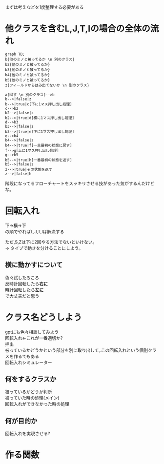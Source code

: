 まずは考えなどを1度整理する必要がある

# 他クラスを含むL,J,T,Iの場合の全体の流れ
```mermaid
graph TD;
b{他のミノと被ってるか \n 別のクラス}
b2{他のミノと被ってるか}
b3{他のミノと被ってるか}
b4{他のミノと被ってるか}
b5{他のミノと被ってるか}
z{フィールドからはみ出てないか \n 別のクラス}

a[回す \n 別のクラス]-->b
b-->|false|z
b-->|true|c[下に1マス押し出し処理]
c-->b2
b2-->|false|z
b2-->|true|d[横に1マス押し出し処理]
d-->b3
b3-->|false|z
b3-->|true|e[下に1マス押し出し処理]
e-->b4
b4-->|false|z
b4-->|true|f[一旦最初の状態に戻す]
f-->g[上に1マス押し出し処理]
g-->b5
b5-->|true|h[一番最初の状態を返す]
b5-->|false|z
z-->|true|その状態を返す
z-->|false|h
```

階段になってるフローチャートをスッキリさせる技があった気がするんだけどな｡

# 回転入れ
下->横->下  
の順でやればL,J,T,Iは解決する  

ただ,S,Zは下に2回やる方法でないといけない｡  
-> タイプで動きを分けることにしよう｡  

## 横に動かすについて
色々試したろころ  
反時計回転したら**右に**  
時計回転したら**左に**  
で大丈夫だと思う

# クラス名どうしよう
gptにも色々相談してみよう  
回転入れ<-これが一番適切か?  
押出  
被っているかどうかという部分を別に取り出して｡この回転入れという個別クラスを作るてもある  
回転入れシミュレーター  

## 何をするクラスか  
被っているかどうか判断  
被っていた時の処理(メイン)  
回転入れができなかった時の処理  

## 何が目的か
回転入れを実現させる?

# 作る関数


